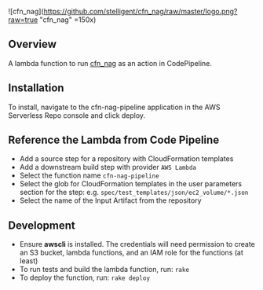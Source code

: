 ![cfn_nag](https://github.com/stelligent/cfn_nag/raw/master/logo.png?raw=true "cfn_nag" =150x)

## Overview
A lambda function to run [cfn_nag](https://github.com/stelligent/cfn_nag) as an action in CodePipeline.

## Installation
To install, navigate to the cfn-nag-pipeline application in the AWS Serverless Repo console and click deploy.

## Reference the Lambda from Code Pipeline

* Add a source step for a repository with CloudFormation templates
* Add a downstream build step with provider `AWS Lambda`
* Select the function name `cfn-nag-pipeline`
* Select the glob for CloudFormation templates in the user parameters section for the step: e.g. `spec/test_templates/json/ec2_volume/*.json`
* Select the name of the Input Artifact from the repository

## Development

* Ensure **awscli** is installed. The credentials will need permission to create an S3 bucket, lambda functions, and an IAM role for the functions (at least)
* To run tests and build the lambda function, run: `rake`
* To deploy the function, run: `rake deploy`
